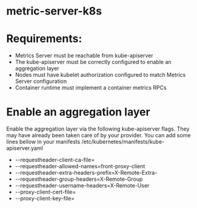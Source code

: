 # metric-server-k8s
# Requirements:  
- Metrics Server must be reachable from kube-apiserver  
- The kube-apiserver must be correctly configured to enable an aggregation layer  
- Nodes must have kubelet authorization configured to match Metrics Server configuration  
- Container runtime must implement a container metrics RPCs  
# Enable an aggregation layer  
Enable the aggregation layer via the following kube-apiserver flags. They may have already been taken care of by your provider.  You can add some lines bellow in your manifests /etc/kubernetes/manifests/kube-apiserver.yaml   
-  --requestheader-client-ca-file=<path to aggregator CA cert>
-  --requestheader-allowed-names=front-proxy-client
-  --requestheader-extra-headers-prefix=X-Remote-Extra-
-  --requestheader-group-headers=X-Remote-Group
-  --requestheader-username-headers=X-Remote-User
-  --proxy-client-cert-file=<path to aggregator proxy cert>
-  --proxy-client-key-file=<path to aggregator proxy key>
